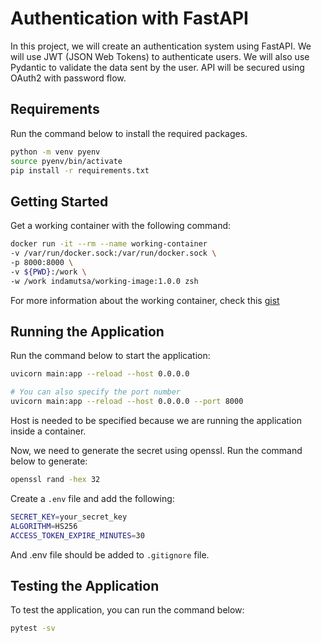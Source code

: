 # Authentication with FastAPI

In this project, we will create an authentication system using FastAPI. We will use JWT (JSON Web Tokens) to authenticate users. We will also use Pydantic to validate the data sent by the user. API will be secured using OAuth2 with password flow.

## Requirements

Run the command below to install the required packages.

```bash
python -m venv pyenv
source pyenv/bin/activate
pip install -r requirements.txt
```

## Getting Started

Get a working container with the following command:

```bash
docker run -it --rm --name working-container
-v /var/run/docker.sock:/var/run/docker.sock \
-p 8000:8000 \
-v ${PWD}:/work \
-w /work indamutsa/working-image:1.0.0 zsh
```

For more information about the working container, check this [gist](https://gist.github.com/indamutsa/0f6415fc8a562e8094b16c595e154d56)

## Running the Application

Run the command below to start the application:

```bash
uvicorn main:app --reload --host 0.0.0.0

# You can also specify the port number
uvicorn main:app --reload --host 0.0.0.0 --port 8000
```

Host is needed to be specified because we are running the application inside a container.

Now, we need to generate the secret using openssl. Run the command below to generate:

```bash
openssl rand -hex 32
```

Create a `.env` file and add the following:

```bash
SECRET_KEY=your_secret_key
ALGORITHM=HS256
ACCESS_TOKEN_EXPIRE_MINUTES=30
```

And .env file should be added to `.gitignore` file.

## Testing the Application

To test the application, you can run the command below:

```bash
pytest -sv
```
